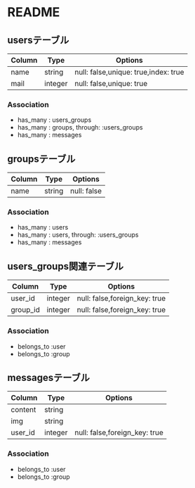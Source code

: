 # README

## usersテーブル
|Column|Type|Options|
|------|----|-------|
|name|string|null: false,unique: true,index: true|
|mail|integer|null: false,unique: true|

### Association
- has_many : users_groups
- has_many : groups, through: :users_groups
- has_many : messages


## groupsテーブル
|Column|Type|Options|
|------|----|-------|
|name|string|null: false|

### Association
- has_many : users
- has_many : users, through: :users_groups
- has_many : messages


## users_groups関連テーブル
|Column|Type|Options|
|------|----|-------|
|user_id|integer|null: false,foreign_key: true|
|group_id|integer|null: false,foreign_key: true|

### Association
- belongs_to :user
- belongs_to :group


## messagesテーブル
|Column|Type|Options|
|------|----|-------|
|content|string||
|img|string||
|user_id|integer|null: false,foreign_key: true|

### Association
- belongs_to :user
- belongs_to :group

